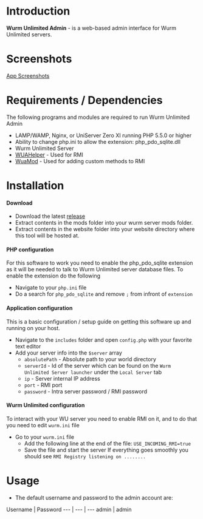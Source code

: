 # Introduction
**Wurm Unlimited Admin** - is a web-based admin interface for Wurm Unlimited servers.

# Screenshots
[App Screenshots](http://imgur.com/a/yTbLe)

# Requirements / Dependencies
The following programs and modules are required to run Wurm Unlimited Admin

- LAMP/WAMP, Nginx, or UniServer Zero XI running PHP 5.5.0 or higher
- Ability to change php.ini to allow the extension: php_pdo_sqlite.dll
- Wurm Unlimited Server
- [WUAHelper](https://github.com/PrabhdeepSingh/WUAHelper) - Used for RMI
- [WuaMod](https://github.com/PrabhdeepSingh/WuaMod) - Used for adding custom methods to RMI

# Installation
#### Download
- Download the latest [release](https://github.com/PrabhdeepSingh/WurmUnlimitedAdmin/releases)
- Extract contents in the mods folder into your wurm server mods folder.
- Extract contents in the website folder into your website directory where this tool will be hosted at.

#### PHP configuration
For this software to work you need to enable the php_pdo_sqlite extension as it will be needed to talk to Wurm Unlimited server database files. To enable the extension do the following
- Navigate to your `php.ini` file
- Do a search for `php_pdo_sqlite` and remove `;` from infront of `extension`

#### Application configuration
This is a basic configuration / setup guide on getting this software up and running on your host.
- Navigate to the `includes` folder and open `config.php` with your favorite text editor
- Add your server info into the `$server` array
  - `absolutePath` - Absolute path to your world directory
  - `serverId` - Id of the server which can be found on the `Wurm Unlimited Server launcher` under the `Local Server` tab
  - `ip` - Server internal IP address
  - `port` - RMI port
  - `password` - Intra server password / RMI password

#### Wurm Unlimited configuration
To interact with your WU server you need to enable RMI on it, and to do that you need to edit `wurm.ini` file
- Go to your `wurm.ini` file
  - Add the following line at the end of the file: `USE_INCOMING_RMI=true`
  - Save the file and start the server
If everything goes smoothly you should see `RMI Registry listening on ........`

# Usage

- The default username and password to the admin account are:

Username | Password
--- | --- | ---
admin | admin
